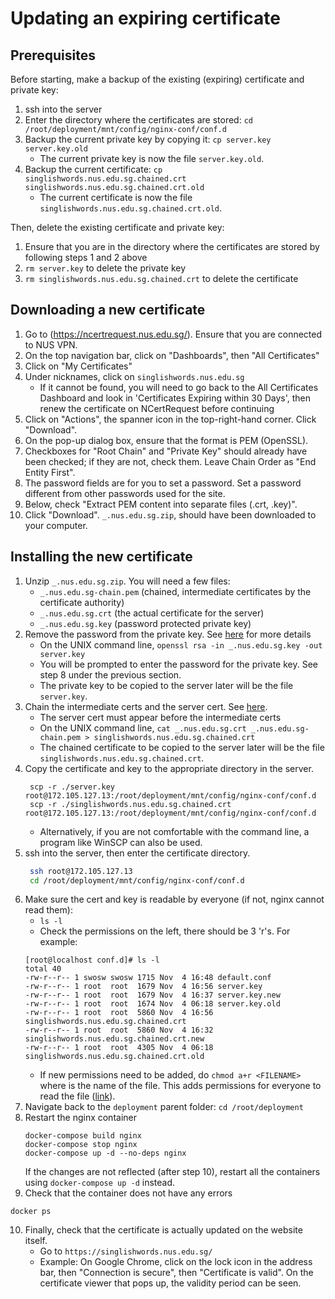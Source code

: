 # Updating an expiring certificate
## Prerequisites
Before starting, make a backup of the existing (expiring) certificate and private key:
1. ssh into the server
2. Enter the directory where the certificates are stored: `cd /root/deployment/mnt/config/nginx-conf/conf.d`
3. Backup the current private key by copying it: `cp server.key server.key.old`
    - The current private key is now the file `server.key.old`.
4. Backup the current certificate: `cp singlishwords.nus.edu.sg.chained.crt singlishwords.nus.edu.sg.chained.crt.old`
    - The current certificate is now the file `singlishwords.nus.edu.sg.chained.crt.old`.

Then, delete the existing certificate and private key:
1. Ensure that you are in the directory where the certificates are stored by following steps 1 and 2 above
2. `rm server.key` to delete the private key
3. `rm singlishwords.nus.edu.sg.chained.crt` to delete the certificate

## Downloading a new certificate
1. Go to (https://ncertrequest.nus.edu.sg/). Ensure that you are connected to NUS VPN. 
2. On the top navigation bar, click on "Dashboards", then "All Certificates"
3. Click on "My Certificates"
4. Under nicknames, click on `singlishwords.nus.edu.sg`
    - If it cannot be found, you will need to go back to the All Certificates Dashboard and look in 'Certificates Expiring within 30 Days', then renew the certificate on NCertRequest before continuing
5. Click on "Actions", the spanner icon in the top-right-hand corner. Click "Download".
6. On the pop-up dialog box, ensure that the format is PEM (OpenSSL). 
7. Checkboxes for "Root Chain" and "Private Key" should already have been checked; if they are not, check them. Leave Chain Order as "End Entity First".
8. The password fields are for you to set a password. Set a password different from other passwords used for the site. 
9. Below, check "Extract PEM content into separate files (.crt, .key)".
10. Click "Download". `_.nus.edu.sg.zip`, should have been downloaded to your computer. 

## Installing the new certificate
1. Unzip `_.nus.edu.sg.zip`. You will need a few files:
    * `_.nus.edu.sg-chain.pem` (chained, intermediate certificates by the certificate authority)
    * `_.nus.edu.sg.crt` (the actual certificate for the server)
    * `_.nus.edu.sg.key` (password protected private key)
2. Remove the password from the private key. See [here](https://www.madboa.com/geek/openssl/#how-do-i-remove-a-passphrase-from-a-key) for more details
    * On the UNIX command line, `openssl rsa -in _.nus.edu.sg.key -out server.key`
    * You will be prompted to enter the password for the private key. See step 8 under the previous section. 
    * The private key to be copied to the server later will be the file `server.key`. 
3. Chain the intermediate certs and the server cert. See [here](https://nginx.org/en/docs/http/configuring_https_servers.html#chains).
    * The server cert must appear before the intermediate certs
    * On the UNIX command line, `cat _.nus.edu.sg.crt _.nus.edu.sg-chain.pem > singlishwords.nus.edu.sg.chained.crt`
    * The chained certificate to be copied to the server later will be the file `singlishwords.nus.edu.sg.chained.crt`.
4. Copy the certificate and key to the appropriate directory in the server. 
    ```
     scp -r ./server.key root@172.105.127.13:/root/deployment/mnt/config/nginx-conf/conf.d
     scp -r ./singlishwords.nus.edu.sg.chained.crt root@172.105.127.13:/root/deployment/mnt/config/nginx-conf/conf.d
    ```
    * Alternatively, if you are not comfortable with the command line, a program like WinSCP can also be used.
5. ssh into the server, then enter the certificate directory.
    ```bash
     ssh root@172.105.127.13
     cd /root/deployment/mnt/config/nginx-conf/conf.d
    ```
6. Make sure the cert and key is readable by everyone (if not, nginx cannot read them):
    * `ls -l`
    * Check the permissions on the left, there should be 3 'r's. For example: 
    ```
    [root@localhost conf.d]# ls -l
    total 40
    -rw-r--r-- 1 swosw swosw 1715 Nov  4 16:48 default.conf
    -rw-r--r-- 1 root  root  1679 Nov  4 16:56 server.key
    -rw-r--r-- 1 root  root  1679 Nov  4 16:37 server.key.new
    -rw-r--r-- 1 root  root  1674 Nov  4 06:18 server.key.old
    -rw-r--r-- 1 root  root  5860 Nov  4 16:56 singlishwords.nus.edu.sg.chained.crt
    -rw-r--r-- 1 root  root  5860 Nov  4 16:32 singlishwords.nus.edu.sg.chained.crt.new
    -rw-r--r-- 1 root  root  4305 Nov  4 06:18 singlishwords.nus.edu.sg.chained.crt.old
    ```
    * If new permissions need to be added, do `chmod a+r <FILENAME>` where <FILENAME> is the name of the file. This adds permissions for everyone to read the file ([link](https://kb.iu.edu/d/abdb)).
7. Navigate back to the `deployment` parent folder: `cd /root/deployment` 
8. Restart the nginx container
   ```
   docker-compose build nginx
   docker-compose stop nginx
   docker-compose up -d --no-deps nginx
   ```
   If the changes are not reflected (after step 10), restart all the containers using `docker-compose up -d` instead.
9. Check that the container does not have any errors
  ```
  docker ps
  ```
10. Finally, check that the certificate is actually updated on the website itself. 
    * Go to `https://singlishwords.nus.edu.sg/`
    * Example: On Google Chrome, click on the lock icon in the address bar, then "Connection is secure", then "Certificate is valid". On the certificate viewer that pops up, the validity period can be seen. 

